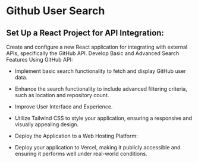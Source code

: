 # Github User Search 



## Set Up a React Project for API Integration:

Create and configure a new React application for integrating with external APIs, specifically the GitHub API.
Develop Basic and Advanced Search Features Using GitHub API:

- Implement basic search functionality to fetch and display GitHub user data.
- Enhance the search functionality to include advanced filtering criteria, such as location and repository count.
- Improve User Interface and Experience.

- Utilize Tailwind CSS to style your application, ensuring a responsive and visually appealing design.
- Deploy the Application to a Web Hosting Platform:

- Deploy your application to Vercel, making it publicly accessible and ensuring it performs well under real-world conditions.
